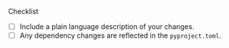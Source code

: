 <!--

Thank you for pull request.

Below are a few things we ask you kindly to self-check before getting a review.

-->


Checklist
* [ ] Include a plain language description of your changes.
* [ ] Any dependency changes are reflected in the `pyproject.toml`.
